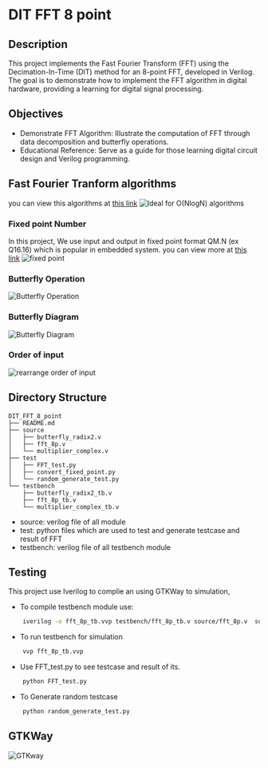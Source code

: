 # DIT FFT 8 point

## Description
This project implements the Fast Fourier Transform (FFT) using the Decimation-In-Time (DIT) method for an 8-point FFT, developed in Verilog. The goal is to demonstrate how to implement the FFT algorithm in digital hardware, providing a learning for digital signal processing.
## Objectives
- Demonstrate FFT Algorithm: Illustrate the computation of FFT through data decomposition and butterfly operations.
- Educational Reference: Serve as a guide for those learning digital circuit design and Verilog programming.
## Fast Fourier Tranform algorithms
you can view this algorithms at [this link](https://builtin.com/articles/fast-fourier-transform)
![Ideal for O(NlogN) algorithms](https://www.dspguide.com/graphics/F_12_2.gif)
### Fixed point Number
In this project, We use input and output in fixed point format QM.N (ex Q16.16) which is popular in embedded system.
you can view more at [this link](https://www.sciencedirect.com/topics/computer-science/fixed-point-number)
![fixed point](https://media.geeksforgeeks.org/wp-content/uploads/20220728214912/geeksforgeeksfixedpointrepresentation1.png)
### Butterfly Operation
![Butterfly Operation](https://upload.wikimedia.org/wikipedia/commons/9/98/Butterfly-FFT.png)

### Butterfly Diagram
![Butterfly Diagram](https://d2vlcm61l7u1fs.cloudfront.net/media%2F704%2F704f9f19-f105-4279-b9f0-ae291e459aed%2FphpIhqzNj.png)
### Order of input
![rearrange order of input](https://www.dspguide.com/graphics/F_12_3.gif)
## Directory Structure
```
DIT_FFT_8_point
├── README.md
├── source
│   ├── butterfly_radix2.v
│   ├── fft_8p.v
│   └── multiplier_complex.v
├── test
│   ├── FFT_test.py
│   ├── convert_fixed_point.py
│   └── random_generate_test.py
└── testbench
    ├── butterfly_radix2_tb.v
    ├── fft_8p_tb.v
    └── multiplier_complex_tb.v
```
* source: verilog file of all module
* test: python files which are used to test and generate testcase and result of FFT
* testbench: verilog file of all testbench module 
##
## Testing
This project use Iverilog to complie an using GTKWay to simulation,
* To compile testbench module use:
``` bash
    iverilog -o fft_8p_tb.vvp testbench/fft_8p_tb.v source/fft_8p.v  source/butterfly_radix2.v source/multiplier_complex.v
```

* To run testbench for simulation 
``` bash
    vvp fft_8p_tb.vvp
```
* Use FFT_test.py to see testcase and result of its.
``` bash
    python FFT_test.py
```

* To Generate random testcase
``` bash
    python random_generate_test.py
```
## GTKWay
![GTKway](https://github.com/user-attachments/assets/141a73fb-5ee2-413a-b71e-9fd923b1e620)

